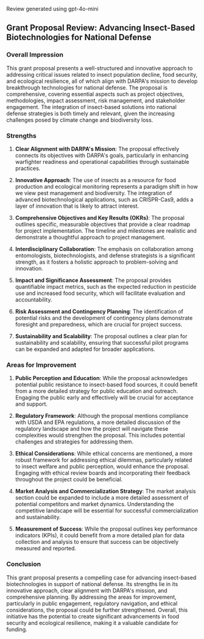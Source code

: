 Review generated using gpt-4o-mini

## Grant Proposal Review: Advancing Insect-Based Biotechnologies for National Defense

### Overall Impression
This grant proposal presents a well-structured and innovative approach to addressing critical issues related to insect population decline, food security, and ecological resilience, all of which align with DARPA's mission to develop breakthrough technologies for national defense. The proposal is comprehensive, covering essential aspects such as project objectives, methodologies, impact assessment, risk management, and stakeholder engagement. The integration of insect-based solutions into national defense strategies is both timely and relevant, given the increasing challenges posed by climate change and biodiversity loss.

### Strengths

1. **Clear Alignment with DARPA's Mission**: The proposal effectively connects its objectives with DARPA's goals, particularly in enhancing warfighter readiness and operational capabilities through sustainable practices.

2. **Innovative Approach**: The use of insects as a resource for food production and ecological monitoring represents a paradigm shift in how we view pest management and biodiversity. The integration of advanced biotechnological applications, such as CRISPR-Cas9, adds a layer of innovation that is likely to attract interest.

3. **Comprehensive Objectives and Key Results (OKRs)**: The proposal outlines specific, measurable objectives that provide a clear roadmap for project implementation. The timeline and milestones are realistic and demonstrate a thoughtful approach to project management.

4. **Interdisciplinary Collaboration**: The emphasis on collaboration among entomologists, biotechnologists, and defense strategists is a significant strength, as it fosters a holistic approach to problem-solving and innovation.

5. **Impact and Significance Assessment**: The proposal provides quantifiable impact metrics, such as the expected reduction in pesticide use and increased food security, which will facilitate evaluation and accountability.

6. **Risk Assessment and Contingency Planning**: The identification of potential risks and the development of contingency plans demonstrate foresight and preparedness, which are crucial for project success.

7. **Sustainability and Scalability**: The proposal outlines a clear plan for sustainability and scalability, ensuring that successful pilot programs can be expanded and adapted for broader applications.

### Areas for Improvement

1. **Public Perception and Education**: While the proposal acknowledges potential public resistance to insect-based food sources, it could benefit from a more detailed strategy for public education and outreach. Engaging the public early and effectively will be crucial for acceptance and support.

2. **Regulatory Framework**: Although the proposal mentions compliance with USDA and EPA regulations, a more detailed discussion of the regulatory landscape and how the project will navigate these complexities would strengthen the proposal. This includes potential challenges and strategies for addressing them.

3. **Ethical Considerations**: While ethical concerns are mentioned, a more robust framework for addressing ethical dilemmas, particularly related to insect welfare and public perception, would enhance the proposal. Engaging with ethical review boards and incorporating their feedback throughout the project could be beneficial.

4. **Market Analysis and Commercialization Strategy**: The market analysis section could be expanded to include a more detailed assessment of potential competitors and market dynamics. Understanding the competitive landscape will be essential for successful commercialization and sustainability.

5. **Measurement of Success**: While the proposal outlines key performance indicators (KPIs), it could benefit from a more detailed plan for data collection and analysis to ensure that success can be objectively measured and reported.

### Conclusion
This grant proposal presents a compelling case for advancing insect-based biotechnologies in support of national defense. Its strengths lie in its innovative approach, clear alignment with DARPA's mission, and comprehensive planning. By addressing the areas for improvement, particularly in public engagement, regulatory navigation, and ethical considerations, the proposal could be further strengthened. Overall, this initiative has the potential to create significant advancements in food security and ecological resilience, making it a valuable candidate for funding.